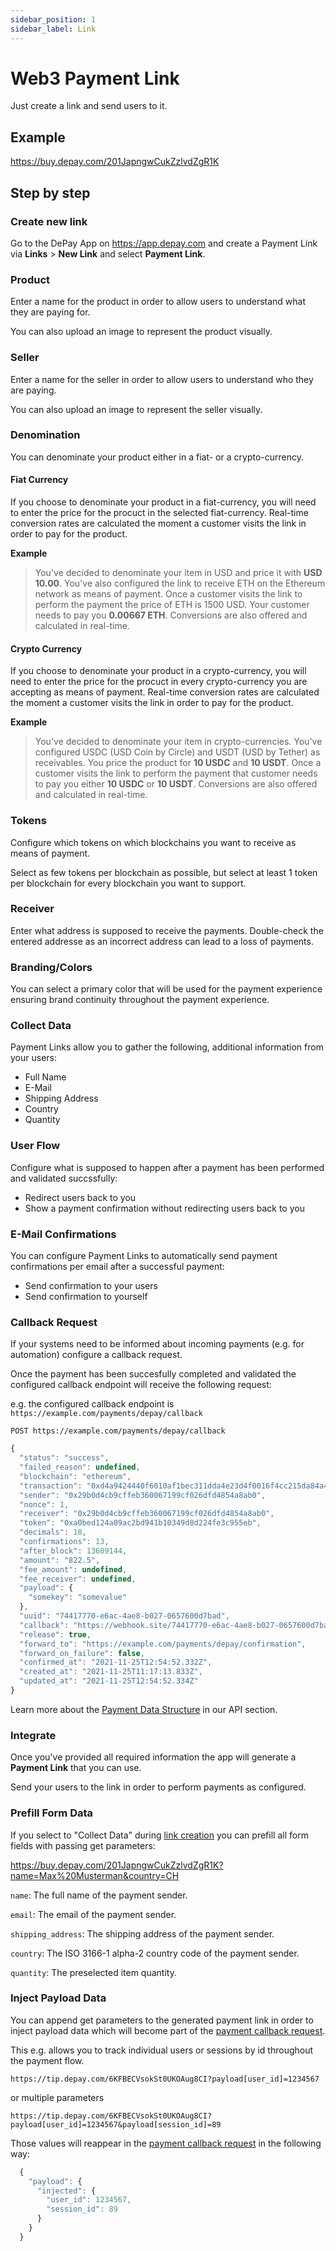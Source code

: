 ```yaml
---
sidebar_position: 1
sidebar_label: Link
---
```


# Web3 Payment Link

Just create a link and send users to it.

## Example

https://buy.depay.com/201JapngwCukZzlvdZgR1K

## Step by step

### Create new link

Go to the DePay App on https://app.depay.com and create a Payment Link via **Links** > **New Link** and select **Payment Link**.

### Product

Enter a name for the product in order to allow users to understand what they are paying for.

You can also upload an image to represent the product visually.

### Seller

Enter a name for the seller in order to allow users to understand who they are paying.

You can also upload an image to represent the seller visually.

### Denomination

You can denominate your product either in a fiat- or a crypto-currency.

#### Fiat Currency

If you choose to denominate your product in a fiat-currency, you will need to enter the price for the procuct in the selected fiat-currency.
Real-time conversion rates are calculated the moment a customer visits the link in order to pay for the product.

**Example**
> You've decided to denominate your item in USD and price it with **USD 10.00**.
> You've also configured the link to receive ETH on the Ethereum network as means of payment.
> Once a customer visits the link to perform the payment the price of ETH is 1500 USD.
> Your customer needs to pay you **0.00667 ETH**.
> Conversions are also offered and calculated in real-time.

#### Crypto Currency

If you choose to denominate your product in a crypto-currency, you will need to enter the price for the procuct in every crypto-currency you are accepting as means of payment.
Real-time conversion rates are calculated the moment a customer visits the link in order to pay for the product.

**Example**
> You've decided to denominate your item in crypto-currencies.
> You've configured USDC (USD Coin by Circle) and USDT (USD by Tether) as receivables.
> You price the product for **10 USDC** and **10 USDT**.
> Once a customer visits the link to perform the payment that customer needs to pay you either **10 USDC** or **10 USDT**.
> Conversions are also offered and calculated in real-time.

### Tokens

Configure which tokens on which blockchains you want to receive as means of payment.

Select as few tokens per blockchain as possible, but select at least 1 token per blockchain for every blockchain you want to support.

### Receiver

Enter what address is supposed to receive the payments. Double-check the entered addresse as an incorrect address can lead to a loss of payments.

### Branding/Colors

You can select a primary color that will be used for the payment experience ensuring brand continuity throughout the payment experience.

### Collect Data

Payment Links allow you to gather the following, additional information from your users:

- Full Name
- E-Mail
- Shipping Address
- Country
- Quantity

### User Flow

Configure what is supposed to happen after a payment has been performed and validated succssfully:

- Redirect users back to you
- Show a payment confirmation without redirecting users back to you

### E-Mail Confirmations

You can configure Payment Links to automatically send payment confirmations per email after a successful payment:

- Send confirmation to your users
- Send confirmation to yourself

### Callback Request

If your systems need to be informed about incoming payments (e.g. for automation) configure a callback request.

Once the payment has been succesfully completed and validated the configured callback endpoint will receive the following request:

e.g. the configured callback endpoint is `https://example.com/payments/depay/callback`

```
POST https://example.com/payments/depay/callback
```

```javascript
{
  "status": "success",
  "failed_reason": undefined,
  "blockchain": "ethereum",
  "transaction": "0xd4a9424440f6010af1bec311dda4e23d4f0016f4cc215da84a41650150ecb8b7",
  "sender": "0x29b0d4cb9cffeb360067199cf026dfd4854a8ab0",
  "nonce": 1,
  "receiver": "0x29b0d4cb9cffeb360067199cf026dfd4854a8ab0",
  "token": "0xa0bed124a09ac2bd941b10349d8d224fe3c955eb",
  "decimals": 18,
  "confirmations": 13,
  "after_block": 13609144,
  "amount": "822.5",
  "fee_amount": undefined,
  "fee_receiver": undefined,
  "payload": {
    "somekey": "somevalue"
  },
  "uuid": "74417770-e6ac-4ae8-b027-0657600d7bad",
  "callback": "https://webhook.site/74417770-e6ac-4ae8-b027-0657600d7bad",
  "release": true,
  "forward_to": "https://example.com/payments/depay/confirmation",
  "forward_on_failure": false,
  "confirmed_at": "2021-11-25T12:54:52.332Z",
  "created_at": "2021-11-25T11:17:13.833Z",
  "updated_at": "2021-11-25T12:54:52.334Z"
}
```

Learn more about the [Payment Data Structure](/docs/apis/payments/data-structure) in our API section.


### Integrate

Once you've provided all required information the app will generate a **Payment Link** that you can use.

Send your users to the link in order to perform payments as configured.

### Prefill Form Data

If you select to "Collect Data" during [link creation](#create-new-link) you can prefill all form fields with passing get parameters:

https://buy.depay.com/201JapngwCukZzlvdZgR1K?name=Max%20Musterman&country=CH

`name`: The full name of the payment sender.

`email`: The email of the payment sender.

`shipping_address`: The shipping address of the payment sender.

`country`: The ISO 3166-1 alpha-2 country code of the payment sender.

`quantity`: The preselected item quantity.

### Inject Payload Data

You can append get parameters to the generated payment link in order to inject payload data which will become part of the [payment callback request](#callback-request).

This e.g. allows you to track individual users or sessions by id throughout the payment flow.

```
https://tip.depay.com/6KFBECVsokSt0UKOAug8CI?payload[user_id]=1234567
```

or multiple parameters

```
https://tip.depay.com/6KFBECVsokSt0UKOAug8CI?payload[user_id]=1234567&payload[session_id]=89
```

Those values will reappear in the [payment callback request](#callback-request) in the following way:

```javascript
  {
    "payload": {
      "injected": {
        "user_id": 1234567,
        "session_id": 89
      }
    }
  }
```
